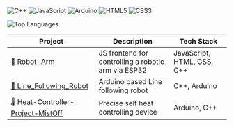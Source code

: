 ![C++](https://img.shields.io/badge/C++-00599C?logo=c%2B%2B&logoColor=white)
![JavaScript](https://img.shields.io/badge/JavaScript-F7DF1E?logo=javascript&logoColor=black)
![Arduino](https://img.shields.io/badge/Arduino-00979D?logo=arduino&logoColor=white)
![HTML5](https://img.shields.io/badge/HTML5-E34F26?logo=html5&logoColor=white)
![CSS3](https://img.shields.io/badge/CSS3-1572B6?logo=css3&logoColor=white)


![Top Languages](https://github-readme-stats.vercel.app/api/top-langs/?username=HiranGeeth&layout=compact&theme=radical)

| Project | Description | Tech Stack |
|--------|-------------|------------|
| [🤖 Robot-Arm](https://github.com/HiranGeeth/Robot-Arm) | JS frontend for controlling a robotic arm via ESP32| JavaScript, HTML, CSS, C++ |
| [🛞 Line_Following_Robot](https://github.com/HiranGeeth/Line_Following_Robot) | Arduino based Line following robot | C++, Arduino |
| [🌡️ Heat-Controller-Project-MistOff](https://github.com/HiranGeeth/Heat-Controller-Project-MistOff) | Precise self heat controlling device | Arduino, C++ |
